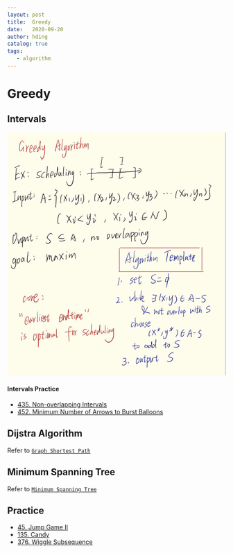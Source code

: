 ```yaml
---
layout: post
title:  Greedy
date:   2020-09-20
author: hding
catalog: true
tags:
   - algorithm
---
```

# Greedy

## Intervals
![Greedy Intervals](/img/Algorithm/GreedyIntervals.jpg)

#### Intervals Practice
- [435. Non-overlapping Intervals](https://leetcode.com/problems/non-overlapping-intervals/)
- [452. Minimum Number of Arrows to Burst Balloons](https://leetcode.com/problems/minimum-number-of-arrows-to-burst-balloons/)

## Dijstra Algorithm
Refer to [`Graph Shortest Path`](https://hldingzydong.github.io/2020/09/12/Graph-PartII%E4%B9%8B%E6%97%A0%E5%90%91%E5%9B%BE/)

## Minimum Spanning Tree
Refer to [`Minimum Spanning Tree`](https://hldingzydong.github.io/2020/09/22/Minimum-Spanning-Tree/)

## Practice
- [45. Jump Game II](https://leetcode.com/problems/jump-game-ii/)
- [135. Candy](https://leetcode.com/problems/candy/)
- [376. Wiggle Subsequence](https://leetcode.com/problems/wiggle-subsequence/)
